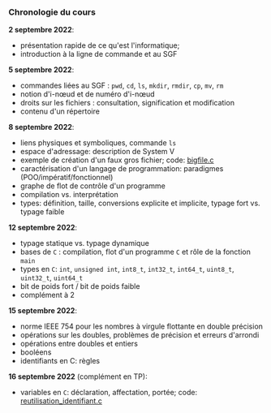 ### Chronologie du cours

**2 septembre 2022**:

* présentation rapide de ce qu'est l'informatique;
* introduction à la ligne de commande et au SGF

**5 septembre 2022**:

* commandes liées au SGF : `pwd`, `cd`, `ls`, `mkdir`, `rmdir`, `cp`,
  `mv`, `rm`
* notion d'i-nœud et de numéro d'i-nœud
* droits sur les fichiers : consultation, signification et modification
* contenu d'un répertoire

**8 septembre 2022**:

* liens physiques et symboliques, commande `ls`
* espace d'adressage: description de System V
* exemple de création d'un faux gros fichier; code:
  [bigfile.c](code/bigfile.c)
* caractérisation d'un langage de programmation: paradigmes
  (POO/impératif/fonctionnel)
* graphe de flot de contrôle d'un programme
* compilation vs. interprétation
* types: définition, taille, conversions explicite et implicite, typage fort vs. typage faible

**12 septembre 2022**:
* typage statique vs. typage dynamique
* bases de `C` : compilation, flot d'un programme `C` et rôle de la
  fonction `main`
* types en `C`: `int`, `unsigned int`, `int8_t`, `int32_t`, `int64_t`,
  `uint8_t`, `uint32_t`, `uint64_t`
* bit de poids fort / bit de poids faible
* complément à 2

**15 septembre 2022**:
* norme IEEE 754 pour les nombres à virgule flottante en double
  précision
* opérations sur les doubles, problèmes de précision et erreurs d'arrondi
* opérations entre doubles et entiers
* booléens
* identifiants en C: règles

**16 septembre 2022** (complément en TP):
* variables en `C`: déclaration, affectation, portée; code: [reutilisation_identifiant.c](code/reutilisation_identifiant.c)
